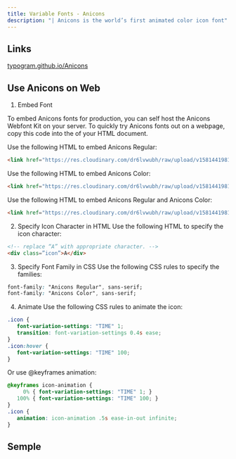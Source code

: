 ```yaml
---
title: Variable Fonts - Anicons
description: "| Anicons is the world’s first animated color icon font"
---
```


## Links

[typogram.github.io/Anicons](https://typogram.github.io/Anicons/)


## Use Anicons on Web

1. Embed Font

To embed Anicons fonts for production, you can self host the Anicons Webfont Kit on your server. To quickly try Anicons fonts out on a webpage, copy this code into the <head> of your HTML document.

Use the following HTML to embed Anicons Regular:
```html
<link href="https://res.cloudinary.com/dr6lvwubh/raw/upload/v1581441981/Anicons/anicons-regular.css" rel="stylesheet">
```

Use the following HTML to embed Anicons Color:

```html
<link href="https://res.cloudinary.com/dr6lvwubh/raw/upload/v1581441981/Anicons/anicons-color.css" rel="stylesheet">
```
Use the following HTML to embed Anicons Regular and Anicons Color:
```html
<link href="https://res.cloudinary.com/dr6lvwubh/raw/upload/v1581441981/Anicons/anicons.css" rel="stylesheet">
```

2. Specify Icon Character in HTML
Use the following HTML to specify the icon character:
```html
<!-- replace “A” with appropriate character. -->
<div class=”icon”>A</div>
```

3. Specify Font Family in CSS
Use the following CSS rules to specify the families:
```css
font-family: "Anicons Regular", sans-serif;
font-family: "Anicons Color", sans-serif;
```

4. Animate
Use the following CSS rules to animate the icon:
```css
.icon {
   font-variation-settings: "TIME" 1;
   transition: font-variation-settings 0.4s ease;
}
.icon:hover {
   font-variation-settings: "TIME" 100;
}
```
Or use @keyframes animation:
```css
@keyframes icon-animation {
     0% { font-variation-settings: "TIME" 1; }
   100% { font-variation-settings: "TIME" 100; }
}
.icon {
   animation: icon-animation .5s ease-in-out infinite;
}
```


## Semple

<variable-fonts-anicon></variable-fonts-anicon>
